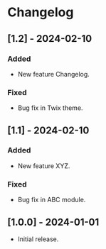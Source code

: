 # Changelog

## [1.2] - 2024-02-10
### Added
- New feature Changelog.
### Fixed
- Bug fix in Twix theme.

## [1.1] - 2024-02-10
### Added
- New feature XYZ.
### Fixed
- Bug fix in ABC module.

## [1.0.0] - 2024-01-01
- Initial release.
